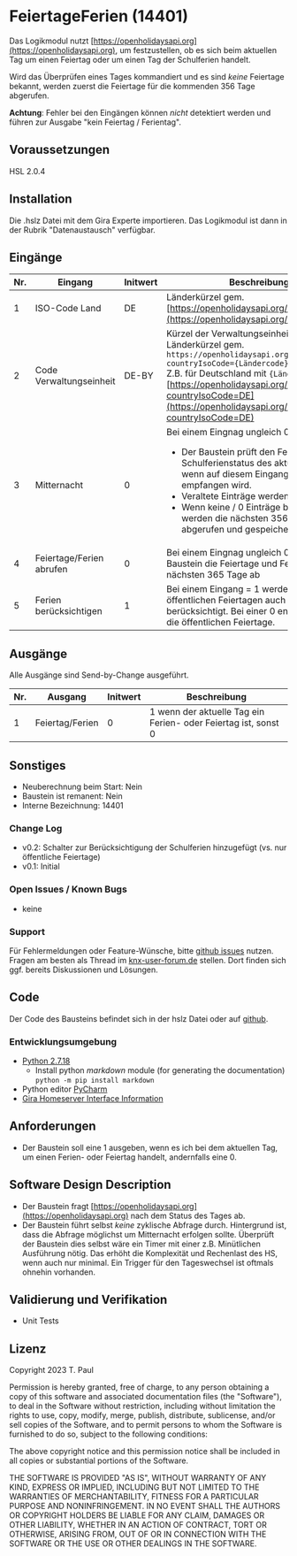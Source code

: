 # FeiertageFerien (14401)
Das Logikmodul nutzt [https://openholidaysapi.org](https://openholidaysapi.org), um festzustellen, ob es sich beim aktuellen Tag um einen Feiertag 
oder um einen Tag der Schulferien handelt.

Wird das Überprüfen eines Tages kommandiert und es sind *keine* Feiertage bekannt, werden zuerst die Feiertage für die 
kommenden 356 Tage abgerufen.  

**Achtung**: Fehler bei den Eingängen können *nicht* detektiert werden und führen zur Ausgabe "kein Feiertag / 
Ferientag". 

## Voraussetzungen
HSL 2.0.4

## Installation
Die .hslz Datei mit dem Gira Experte importieren. Das Logikmodul ist dann in der Rubrik "Datenaustausch" verfügbar.

## Eingänge

| Nr. | Eingang                  | Initwert | Beschreibung                                                                                                                                                                                                                                                                                              |
|-----|--------------------------|----------|-----------------------------------------------------------------------------------------------------------------------------------------------------------------------------------------------------------------------------------------------------------------------------------------------------------|
| 1   | ISO-Code Land            | DE       | Länderkürzel gem. [https://openholidaysapi.org/Countries](https://openholidaysapi.org/Countries)                                                                                                                                                                                                          |
| 2   | Code Verwaltungseinheit  | DE-BY    | Kürzel der Verwaltungseinheit gem. Länderkürzel gem. `https://openholidaysapi.org/Subdivisions?countryIsoCode={Ländercode}` <br>Z.B. für Deutschland mit `{Ländercode}` = DE:<br>[https://openholidaysapi.org/Subdivisions?countryIsoCode=DE](https://openholidaysapi.org/Subdivisions?countryIsoCode=DE) |
| 3   | Mitternacht              | 0        | Bei einem Eingnag ungleich 0: <ul><li>Der Baustein prüft den Feiertags- / Schulferienstatus des aktuellen Tages, wenn auf diesem Eingang eine 1 empfangen wird.</li><li>Veraltete Einträge werden gelöscht.</li><li>Wenn keine / 0 Einträge bekannt sind, werden die nächsten 356 Tage abgerufen und gespeichert.</li></ul>             |
| 4   | Feiertage/Ferien abrufen | 0        | Bei einem Eingnag ungleich 0 ruft der Baustein die Feiertage und Ferien für die nächsten 365 Tage ab                                                                                                                                                                                                                                   |
| 5   | Ferien berücksichtigen   | 1        | Bei einem Eingang = 1 werden neben den öffentlichen Feiertagen auch die Schulferien berücksichtigt. Bei einer 0 entsprechend nur die öffentlichen Feiertage.                                                                                                                                             |

## Ausgänge
Alle Ausgänge sind Send-by-Change ausgeführt.

| Nr. | Ausgang         | Initwert | Beschreibung                                                   |
|-----|-----------------|----------|----------------------------------------------------------------|
| 1   | Feiertag/Ferien | 0        | 1 wenn der aktuelle Tag ein Ferien- oder Feiertag ist, sonst 0 |


## Sonstiges

- Neuberechnung beim Start: Nein
- Baustein ist remanent: Nein
- Interne Bezeichnung: 14401

### Change Log

- v0.2: Schalter zur Berücksichtigung der Schulferien hinzugefügt (vs. nur öffentliche Feiertage)
- v0.1: Initial

### Open Issues / Known Bugs

- keine

### Support

Für Fehlermeldungen oder Feature-Wünsche, bitte [github issues](https://github.com/En3rGy/14401_FeiertageFerien/issues) nutzen.
Fragen am besten als Thread im [knx-user-forum.de](https://knx-user-forum.de) stellen. Dort finden sich ggf. bereits Diskussionen und Lösungen.

## Code

Der Code des Bausteins befindet sich in der hslz Datei oder auf [github](https://github.com/En3rGy/14401_FeiertageFerien).

### Entwicklungsumgebung

- [Python 2.7.18](https://www.python.org/download/releases/2.7/)
    - Install python *markdown* module (for generating the documentation) `python -m pip install markdown`
- Python editor [PyCharm](https://www.jetbrains.com/pycharm/)
- [Gira Homeserver Interface Information](http://www.hs-help.net/hshelp/gira/other_documentation/Schnittstelleninformationen.zip)

## Anforderungen

- Der Baustein soll eine 1 ausgeben, wenn es ich bei dem aktuellen Tag, um einen Ferien- oder Feiertag handelt, andernfalls eine 0. 

## Software Design Description

* Der Baustein fragt [https://openholidaysapi.org](https://openholidaysapi.org) nach dem Status des Tages ab.
* Der Baustein führt selbst *keine* zyklische Abfrage durch. Hintergrund ist, dass die Abfrage möglichst um Mitternacht 
erfolgen sollte. Überprüft der Baustein dies selbst wäre ein Timer mit einer z.B. Minütlichen Ausführung nötig. Das 
erhöht die Komplexität und Rechenlast des HS, wenn auch nur minimal. Ein Trigger für den Tageswechsel ist oftmals 
ohnehin vorhanden.  

## Validierung und Verifikation

- Unit Tests

## Lizenz

Copyright 2023 T. Paul

Permission is hereby granted, free of charge, to any person obtaining a copy of this software and associated documentation files (the "Software"), to deal in the Software without restriction, including without limitation the rights to use, copy, modify, merge, publish, distribute, sublicense, and/or sell copies of the Software, and to permit persons to whom the Software is furnished to do so, subject to the following conditions:

The above copyright notice and this permission notice shall be included in all copies or substantial portions of the Software.

THE SOFTWARE IS PROVIDED "AS IS", WITHOUT WARRANTY OF ANY KIND, EXPRESS OR IMPLIED, INCLUDING BUT NOT LIMITED TO THE WARRANTIES OF MERCHANTABILITY, FITNESS FOR A PARTICULAR PURPOSE AND NONINFRINGEMENT. IN NO EVENT SHALL THE AUTHORS OR COPYRIGHT HOLDERS BE LIABLE FOR ANY CLAIM, DAMAGES OR OTHER LIABILITY, WHETHER IN AN ACTION OF CONTRACT, TORT OR OTHERWISE, ARISING FROM, OUT OF OR IN CONNECTION WITH THE SOFTWARE OR THE USE OR OTHER DEALINGS IN THE SOFTWARE.
